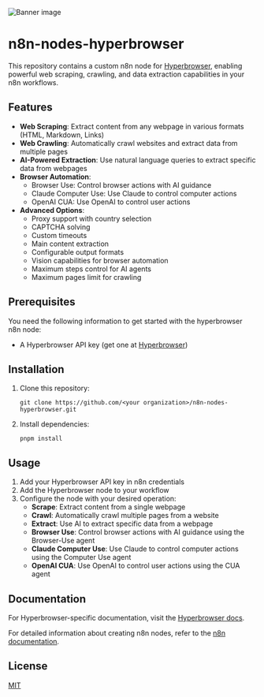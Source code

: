 ![Banner image](https://user-images.githubusercontent.com/10284570/173569848-c624317f-42b1-45a6-ab09-f0ea3c247648.png)

# n8n-nodes-hyperbrowser

This repository contains a custom n8n node for [Hyperbrowser](https://docs.hyperbrowser.ai/readme), enabling powerful web scraping, crawling, and data extraction capabilities in your n8n workflows.

## Features

- **Web Scraping**: Extract content from any webpage in various formats (HTML, Markdown, Links)
- **Web Crawling**: Automatically crawl websites and extract data from multiple pages
- **AI-Powered Extraction**: Use natural language queries to extract specific data from webpages
- **Browser Automation**:
  - Browser Use: Control browser actions with AI guidance
  - Claude Computer Use: Use Claude to control computer actions
  - OpenAI CUA: Use OpenAI to control user actions
- **Advanced Options**:
  - Proxy support with country selection
  - CAPTCHA solving
  - Custom timeouts
  - Main content extraction
  - Configurable output formats
  - Vision capabilities for browser automation
  - Maximum steps control for AI agents
  - Maximum pages limit for crawling

## Prerequisites

You need the following information to get started with the hyperbrowser n8n node:

* A Hyperbrowser API key (get one at [Hyperbrowser](https://app.hyperbrowser.ai))

## Installation

1. Clone this repository:
   ```
   git clone https://github.com/<your organization>/n8n-nodes-hyperbrowser.git
   ```
2. Install dependencies:
   ```
   pnpm install
   ```

## Usage

1. Add your Hyperbrowser API key in n8n credentials
2. Add the Hyperbrowser node to your workflow
3. Configure the node with your desired operation:
   - **Scrape**: Extract content from a single webpage
   - **Crawl**: Automatically crawl multiple pages from a website
   - **Extract**: Use AI to extract specific data from a webpage
   - **Browser Use**: Control browser actions with AI guidance using the Browser-Use agent
   - **Claude Computer Use**: Use Claude to control computer actions using the Computer Use agent
   - **OpenAI CUA**: Use OpenAI to control user actions using the CUA agent

## Documentation

For Hyperbrowser-specific documentation, visit the [Hyperbrowser docs](https://docs.hyperbrowser.ai/readme).

For detailed information about creating n8n nodes, refer to the [n8n documentation](https://docs.n8n.io/integrations/creating-nodes/).

## License

[MIT](LICENSE.md)
